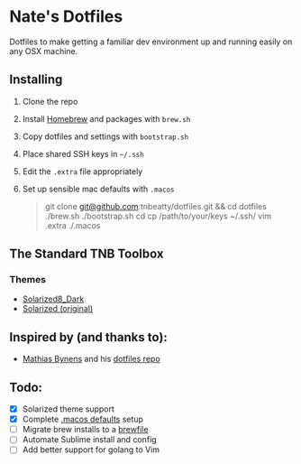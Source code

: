 Nate's Dotfiles
===============

Dotfiles to make getting a familiar dev environment up and running
easily on any OSX machine.

Installing
----------

1. Clone the repo
2. Install [Homebrew](http://brew.sh/) and packages with `brew.sh`
3. Copy dotfiles and settings with `bootstrap.sh`
4. Place shared SSH keys in `~/.ssh`
5. Edit the `.extra` file appropriately
6. Set up sensible mac defaults with `.macos`

	> git clone git@github.com:tnbeatty/dotfiles.git && cd dotfiles
	> ./brew.sh
	> ./bootstrap.sh
	> cd
	> cp /path/to/your/keys ~/.ssh/
	> vim .extra
	> ./.macos

The Standard TNB Toolbox
------------------------

### Themes

- [Solarized8_Dark](https://github.com/lifepillar/vim-solarized8)
- [Solarized (original)](http://ethanschoonover.com/solarized)

Inspired by (and thanks to):
----------------------------

* [Mathias Bynens](https://github.com/mathiasbynens) and his [dotfiles repo](https://github.com/mathiasbynens/dotfiles)

Todo:
-----

- [X] Solarized theme support
- [X] Complete [.macos defaults](https://mths.be/macos) setup
- [ ] Migrate brew installs to a [brewfile](https://github.com/driesvints/dotfiles/blob/master/install.sh)
- [ ] Automate Sublime install and config
- [ ] Add better support for golang to Vim
